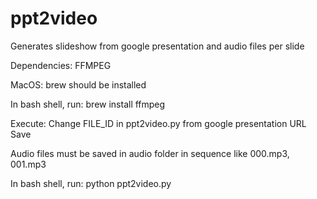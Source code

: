 # ppt2video
Generates slideshow from google presentation and audio files per slide

Dependencies:
FFMPEG

MacOS:
brew should be installed

In bash shell, run:
brew install ffmpeg

Execute:
Change FILE_ID in ppt2video.py from google presentation URL
Save

Audio files must be saved in audio folder in sequence like 000.mp3, 001.mp3

In bash shell, run:
python ppt2video.py
